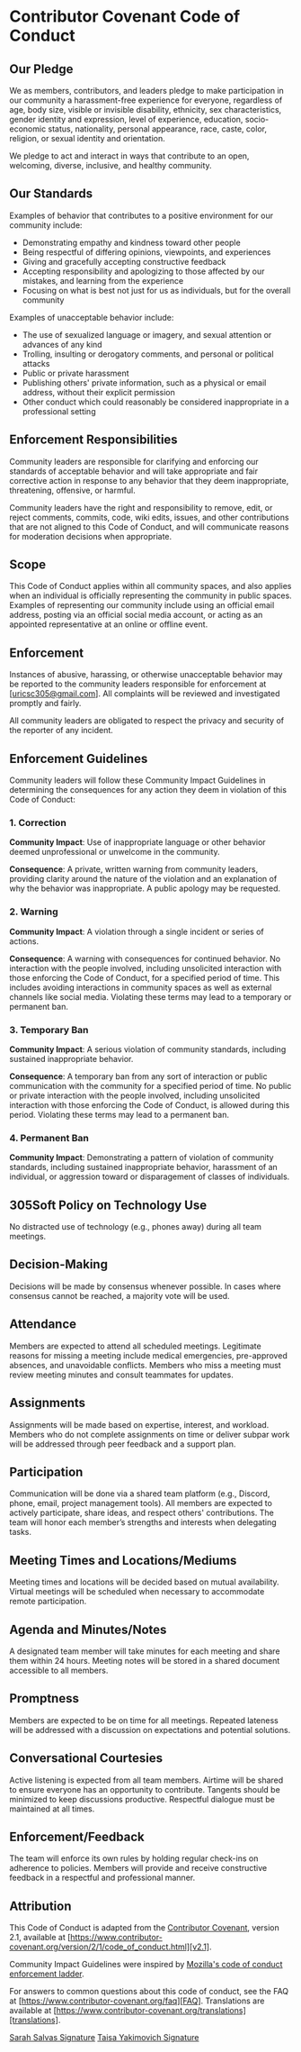 # Contributor Covenant Code of Conduct

## Our Pledge

We as members, contributors, and leaders pledge to make participation in our
community a harassment-free experience for everyone, regardless of age, body
size, visible or invisible disability, ethnicity, sex characteristics, gender
identity and expression, level of experience, education, socio-economic status,
nationality, personal appearance, race, caste, color, religion, or sexual
identity and orientation.

We pledge to act and interact in ways that contribute to an open, welcoming,
diverse, inclusive, and healthy community.

## Our Standards

Examples of behavior that contributes to a positive environment for our
community include:

* Demonstrating empathy and kindness toward other people
* Being respectful of differing opinions, viewpoints, and experiences
* Giving and gracefully accepting constructive feedback
* Accepting responsibility and apologizing to those affected by our mistakes,
  and learning from the experience
* Focusing on what is best not just for us as individuals, but for the overall
  community

Examples of unacceptable behavior include:

* The use of sexualized language or imagery, and sexual attention or advances of
  any kind
* Trolling, insulting or derogatory comments, and personal or political attacks
* Public or private harassment
* Publishing others' private information, such as a physical or email address,
  without their explicit permission
* Other conduct which could reasonably be considered inappropriate in a
  professional setting

## Enforcement Responsibilities

Community leaders are responsible for clarifying and enforcing our standards of
acceptable behavior and will take appropriate and fair corrective action in
response to any behavior that they deem inappropriate, threatening, offensive,
or harmful.

Community leaders have the right and responsibility to remove, edit, or reject
comments, commits, code, wiki edits, issues, and other contributions that are
not aligned to this Code of Conduct, and will communicate reasons for moderation
decisions when appropriate.

## Scope

This Code of Conduct applies within all community spaces, and also applies when
an individual is officially representing the community in public spaces.
Examples of representing our community include using an official email address,
posting via an official social media account, or acting as an appointed
representative at an online or offline event.

## Enforcement

Instances of abusive, harassing, or otherwise unacceptable behavior may be
reported to the community leaders responsible for enforcement at
[uricsc305@gmail.com].
All complaints will be reviewed and investigated promptly and fairly.

All community leaders are obligated to respect the privacy and security of the
reporter of any incident.

## Enforcement Guidelines

Community leaders will follow these Community Impact Guidelines in determining
the consequences for any action they deem in violation of this Code of Conduct:

### 1. Correction

**Community Impact**: Use of inappropriate language or other behavior deemed
unprofessional or unwelcome in the community.

**Consequence**: A private, written warning from community leaders, providing
clarity around the nature of the violation and an explanation of why the
behavior was inappropriate. A public apology may be requested.

### 2. Warning

**Community Impact**: A violation through a single incident or series of
actions.

**Consequence**: A warning with consequences for continued behavior. No
interaction with the people involved, including unsolicited interaction with
those enforcing the Code of Conduct, for a specified period of time. This
includes avoiding interactions in community spaces as well as external channels
like social media. Violating these terms may lead to a temporary or permanent
ban.

### 3. Temporary Ban

**Community Impact**: A serious violation of community standards, including
sustained inappropriate behavior.

**Consequence**: A temporary ban from any sort of interaction or public
communication with the community for a specified period of time. No public or
private interaction with the people involved, including unsolicited interaction
with those enforcing the Code of Conduct, is allowed during this period.
Violating these terms may lead to a permanent ban.

### 4. Permanent Ban

**Community Impact**: Demonstrating a pattern of violation of community
standards, including sustained inappropriate behavior, harassment of an
individual, or aggression toward or disparagement of classes of individuals.

## 305Soft Policy on Technology Use

No distracted use of technology (e.g., phones away) during all team meetings.

## Decision-Making

Decisions will be made by consensus whenever possible.
In cases where consensus cannot be reached, a majority vote will be used.

## Attendance

Members are expected to attend all scheduled meetings.
Legitimate reasons for missing a meeting include medical emergencies, pre-approved absences, and unavoidable conflicts.
Members who miss a meeting must review meeting minutes and consult teammates for updates.

## Assignments

Assignments will be made based on expertise, interest, and workload.
Members who do not complete assignments on time or deliver subpar work will be addressed through peer feedback and a support plan.

## Participation

Communication will be done via a shared team platform (e.g., Discord, phone, email, project management tools).
All members are expected to actively participate, share ideas, and respect others' contributions.
The team will honor each member’s strengths and interests when delegating tasks.

## Meeting Times and Locations/Mediums

Meeting times and locations will be decided based on mutual availability.
Virtual meetings will be scheduled when necessary to accommodate remote participation.

## Agenda and Minutes/Notes

A designated team member will take minutes for each meeting and share them within 24 hours.
Meeting notes will be stored in a shared document accessible to all members.

## Promptness

Members are expected to be on time for all meetings.
Repeated lateness will be addressed with a discussion on expectations and potential solutions.

## Conversational Courtesies

Active listening is expected from all team members.
Airtime will be shared to ensure everyone has an opportunity to contribute.
Tangents should be minimized to keep discussions productive.
Respectful dialogue must be maintained at all times.

## Enforcement/Feedback

The team will enforce its own rules by holding regular check-ins on adherence to policies.
Members will provide and receive constructive feedback in a respectful and professional manner.

## Attribution

This Code of Conduct is adapted from the [Contributor Covenant][homepage],
version 2.1, available at
[https://www.contributor-covenant.org/version/2/1/code_of_conduct.html][v2.1].

Community Impact Guidelines were inspired by
[Mozilla's code of conduct enforcement ladder][Mozilla CoC].

For answers to common questions about this code of conduct, see the FAQ at
[https://www.contributor-covenant.org/faq][FAQ]. Translations are available at
[https://www.contributor-covenant.org/translations][translations].

[homepage]: https://www.contributor-covenant.org
[v2.1]: https://www.contributor-covenant.org/version/2/1/code_of_conduct.html
[Mozilla CoC]: https://github.com/mozilla/diversity
[FAQ]: https://www.contributor-covenant.org/faq
[translations]: https://www.contributor-covenant.org/translations

[Sarah Salvas Signature](https://drive.google.com/file/d/1-7QZEhglVPcYW5mtHSWSDvrHc4BNi_x1/view?usp=sharing)
[Taisa Yakimovich Signature](https://drive.google.com/file/d/1q2nbTkOwmErHebxRztKG3Bjhc9UR4Qvr/view?usp=sharing)

